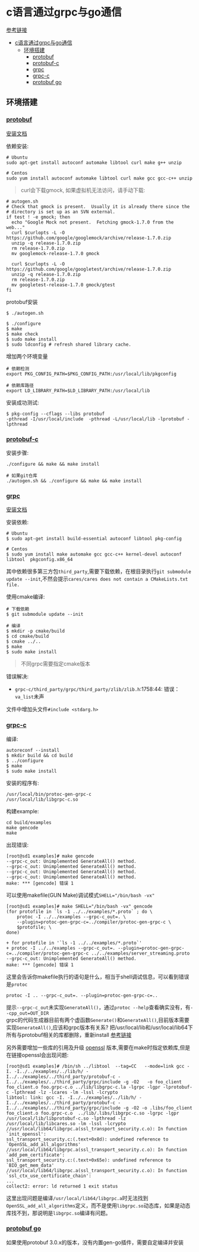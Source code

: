 # c语言通过grpc与go通信  
[参考链接](https://github.com/ymm135/grpc-c)  

- [c语言通过grpc与go通信](#c语言通过grpc与go通信)
  - [环境搭建](#环境搭建)
    - [protobuf](#protobuf)
    - [protobuf-c](#protobuf-c)
    - [grpc](#grpc)
    - [grpc-c](#grpc-c)
    - [protobuf go](#protobuf-go)


## 环境搭建  
### [protobuf](https://github.com/protocolbuffers/protobuf)    
[安装文档](https://github.com/protocolbuffers/protobuf/blob/bba446bbf2ac7b0b9923d4eb07d5acd0665a8cf0/src/README.md)  

依赖安装:  
```shell
# Ubuntu
sudo apt-get install autoconf automake libtool curl make g++ unzip

# Centos
sudo yum install autoconf automake libtool curl make gcc gcc-c++ unzip
```

> curl会下载gmock, 如果虚拟机无法访问，请手动下载:  
```
# autogen.sh
# Check that gmock is present.  Usually it is already there since the
# directory is set up as an SVN external.
if test ! -e gmock; then
  echo "Google Mock not present.  Fetching gmock-1.7.0 from the web..."
  curl $curlopts -L -O https://github.com/google/googlemock/archive/release-1.7.0.zip
  unzip -q release-1.7.0.zip
  rm release-1.7.0.zip
  mv googlemock-release-1.7.0 gmock

  curl $curlopts -L -O https://github.com/google/googletest/archive/release-1.7.0.zip
  unzip -q release-1.7.0.zip
  rm release-1.7.0.zip
  mv googletest-release-1.7.0 gmock/gtest
fi
```

protobuf安装
```shell
$ ./autogen.sh

$ ./configure
$ make
$ make check
$ sudo make install
$ sudo ldconfig # refresh shared library cache.
```

增加两个环境变量  
```
# 依赖检测
export PKG_CONFIG_PATH=$PKG_CONFIG_PATH:/usr/local/lib/pkgconfig

# 依赖库路径
export LD_LIBRARY_PATH=$LD_LIBRARY_PATH:/usr/local/lib
```

安装成功测试:  
```shell
$ pkg-config --cflags --libs protobuf
-pthread -I/usr/local/include  -pthread -L/usr/local/lib -lprotobuf -lpthread
```

### [protobuf-c](https://github.com/protobuf-c/protobuf-c)  

安装步骤:  
```
./configure && make && make install

# 如果git仓库
./autogen.sh && ./configure && make && make install
```

### [grpc](https://github.com/grpc/grpc)  
[安装文档](https://github.com/grpc/grpc/tree/master/src/cpp)  

安装依赖:  
```shell
# Ubuntu  
$ sudo apt-get install build-essential autoconf libtool pkg-config

# Centos
$ sudo yum install make automake gcc gcc-c++ kernel-devel autoconf libtool  pkgconfig.x86_64 
```

其中依赖很多第三方包`third_party`,需要下载依赖，在根目录执行`git submodule update --init`,不然会提示`cares/cares does not contain a CMakeLists.txt file.`  


使用cmake编译:  
```shell
# 下载依赖  
$ git submodule update --init

# 编译  
$ mkdir -p cmake/build
$ cd cmake/build
$ cmake ../..
$ make
$ sudo make install 
```

> 不同grpc需要指定cmake版本  

错误解决:  
- `grpc-c/third_party/grpc/third_party/zlib/zlib.h`:1758:44: 错误：`va_list`未声  

文件中增加头文件`#include <stdarg.h>`  


### [grpc-c](https://github.com/Juniper/grpc-c)   

编译:  
```shell
autoreconf --install
$ mkdir build && cd build
$ ../configure
$ make
$ sudo make install
```

安装的程序有:  
```shell
/usr/local/bin/protoc-gen-grpc-c
/usr/local/lib/libgrpc-c.so
```

构建example:  
```shell
cd build/examples
make gencode
make
```

出现错误:
```shell
[root@sd1 examples]# make gencode
--grpc-c_out: Unimplemented GenerateAll() method.
--grpc-c_out: Unimplemented GenerateAll() method.
--grpc-c_out: Unimplemented GenerateAll() method.
--grpc-c_out: Unimplemented GenerateAll() method.
make: *** [gencode] 错误 1
```

可以使用makefile(GUN Make)调试模式`SHELL="/bin/bash -vx"`  
```shell
[root@sd1 examples]# make SHELL="/bin/bash -vx" gencode 
(for protofile in `ls -1 ../../examples/*.proto` ; do \
    protoc -I ../../examples --grpc-c_out=. \
    --plugin=protoc-gen-grpc-c=../compiler/protoc-gen-grpc-c \
    $protofile; \
done)

+ for protofile in '`ls -1 ../../examples/*.proto`'
+ protoc -I ../../examples --grpc-c_out=. --plugin=protoc-gen-grpc-c=../compiler/protoc-gen-grpc-c ../../examples/server_streaming.proto
--grpc-c_out: Unimplemented GenerateAll() method.
make: *** [gencode] 错误 1
```

这里会告诉你makefile执行的语句是什么，相当于shell调试信息，可以看到错误是`protoc`  
```shell
protoc -I .. --grpc-c_out=. --plugin=protoc-gen-grpc-c=.. 
```

提示`--grpc-c_out`未实现`GenerateAll()`，通过`protoc --help`查看确实没有，有`--cpp_out=OUT_DIR`   
grpc的代码生成器目前有两个虚函数`Generate()`和`GenerateAll()`,目前版本需要实现`GenerateAll()`,应该和grpc版本有关系? 把/usr/local/lib和/usr/local/lib64下所有与protobuf相关的库都删除，重新install [参考链接](https://github.com/grpc/grpc/issues/10941)  

另外需要增加一些库的引用及升级 [openssl](https://github.com/openssl/openssl) 版本,需要在make时指定依赖库,但是在链接openssl会出现问题:    

```shell
[root@sd1 examples]# /bin/sh ../libtool  --tag=CC   --mode=link gcc -I. -I../../examples/../lib/h/ -I../../examples/../third_party/protobuf-c -I../../examples/../third_party/grpc/include -g -O2   -o foo_client foo_client.o foo.grpc-c.o ../lib/libgrpc-c.la -lgrpc -lgpr -lprotobuf-c -lpthread -lz -lcares -lm -lssl -lcrypto 
libtool: link: gcc -I. -I../../examples/../lib/h/ -I../../examples/../third_party/protobuf-c -I../../examples/../third_party/grpc/include -g -O2 -o .libs/foo_client foo_client.o foo.grpc-c.o  ../lib/.libs/libgrpc-c.so -lgrpc -lgpr /usr/local/lib/libprotobuf-c.so -lpthread -lz /usr/local/lib/libcares.so -lm -lssl -lcrypto
//usr/local/lib64/libgrpc.a(ssl_transport_security.c.o): In function `init_openssl':
ssl_transport_security.c:(.text+0x8d): undefined reference to `OpenSSL_add_all_algorithms'
//usr/local/lib64/libgrpc.a(ssl_transport_security.c.o): In function `add_pem_certificate':
ssl_transport_security.c:(.text+0x65e): undefined reference to `BIO_get_mem_data'
//usr/local/lib64/libgrpc.a(ssl_transport_security.c.o): In function `ssl_ctx_use_certificate_chain':
...
collect2: error: ld returned 1 exit status
```

这里出现问题是编译`/usr/local/lib64/libgrpc.a`时无法找到`OpenSSL_add_all_algorithms`定义，而不是使用`libgrpc.so`动态库，如果是动态库找不到，那说明是`libgrpc.so`编译有问题。  


### [protobuf go](https://github.com/golang/protobuf) 
如果使用protobuf 3.0.x的版本，没有内置gen-go插件，需要自定编译并安装  













